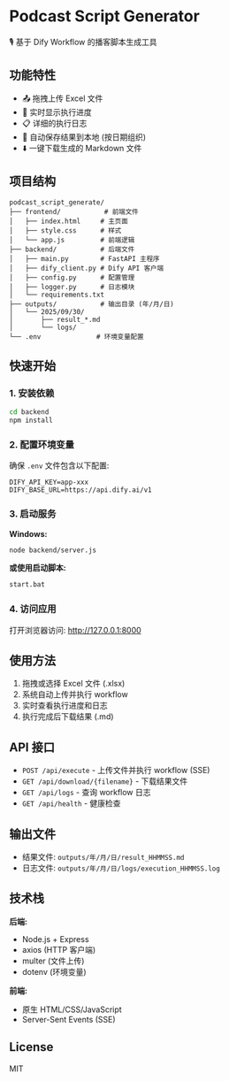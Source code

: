 # Podcast Script Generator

🎙️ 基于 Dify Workflow 的播客脚本生成工具

## 功能特性

- 📤 拖拽上传 Excel 文件
- 🔄 实时显示执行进度
- 📋 详细的执行日志
- 💾 自动保存结果到本地 (按日期组织)
- ⬇️ 一键下载生成的 Markdown 文件

## 项目结构

```
podcast_script_generate/
├── frontend/           # 前端文件
│   ├── index.html     # 主页面
│   ├── style.css      # 样式
│   └── app.js         # 前端逻辑
├── backend/           # 后端文件
│   ├── main.py        # FastAPI 主程序
│   ├── dify_client.py # Dify API 客户端
│   ├── config.py      # 配置管理
│   ├── logger.py      # 日志模块
│   └── requirements.txt
├── outputs/           # 输出目录 (年/月/日)
│   └── 2025/09/30/
│       ├── result_*.md
│       └── logs/
└── .env              # 环境变量配置
```

## 快速开始

### 1. 安装依赖

```bash
cd backend
npm install
```

### 2. 配置环境变量

确保 `.env` 文件包含以下配置:

```env
DIFY_API_KEY=app-xxx
DIFY_BASE_URL=https://api.dify.ai/v1
```

### 3. 启动服务

**Windows:**
```bash
node backend/server.js
```

**或使用启动脚本:**
```bash
start.bat
```

### 4. 访问应用

打开浏览器访问: http://127.0.0.1:8000

## 使用方法

1. 拖拽或选择 Excel 文件 (.xlsx)
2. 系统自动上传并执行 workflow
3. 实时查看执行进度和日志
4. 执行完成后下载结果 (.md)

## API 接口

- `POST /api/execute` - 上传文件并执行 workflow (SSE)
- `GET /api/download/{filename}` - 下载结果文件
- `GET /api/logs` - 查询 workflow 日志
- `GET /api/health` - 健康检查

## 输出文件

- 结果文件: `outputs/年/月/日/result_HHMMSS.md`
- 日志文件: `outputs/年/月/日/logs/execution_HHMMSS.log`

## 技术栈

**后端:**
- Node.js + Express
- axios (HTTP 客户端)
- multer (文件上传)
- dotenv (环境变量)

**前端:**
- 原生 HTML/CSS/JavaScript
- Server-Sent Events (SSE)

## License

MIT